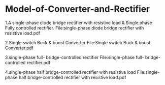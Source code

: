 # Model-of-Converter-and-Rectifier
1.A single-phase diode bridge rectifier with resistive load
& Single phase Fully controlled rectifier.
File:single-phase diode bridge rectifier with  resistive load.pdf

2.Single switch Buck & boost Converter
File:Single switch Buck & boost Converter.pdf

3.single-phase full- bridge-controlled rectifier
File:single-phase full- bridge-controlled rectifier.pdf

4.single-phase half bridge-controlled rectifier with resistive load
File:single-phase half bridge-controlled rectifier with resistive load.pdf
